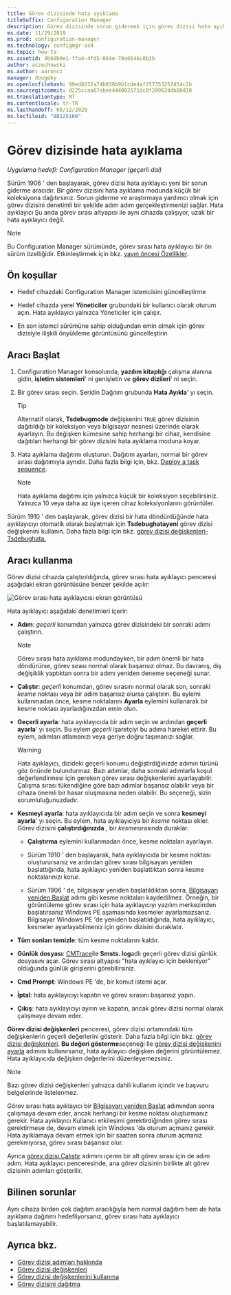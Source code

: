 ```yaml
---
title: Görev dizisinde hata ayıklama
titleSuffix: Configuration Manager
description: Görev dizisinde sorun gidermek için görev dizisi hata ayıklama aracını kullanın.
ms.date: 11/29/2019
ms.prod: configuration-manager
ms.technology: configmgr-osd
ms.topic: how-to
ms.assetid: 4b60b0e1-ffa4-4fd5-864e-70a0546c8b3b
author: aczechowski
ms.author: aaroncz
manager: dougeby
ms.openlocfilehash: 99ed8232a74b038b9b1cde4af257353252454c2b
ms.sourcegitcommit: d225ccaa67ebee444002571dc8f289624db80d10
ms.translationtype: MT
ms.contentlocale: tr-TR
ms.lasthandoff: 08/12/2020
ms.locfileid: "88125160"
---
```

# <a name="debug-a-task-sequence"></a>Görev dizisinde hata ayıklama

*Uygulama hedefi: Configuration Manager (geçerli dal)*

<!--3612274-->

Sürüm 1906 ' den başlayarak, görev dizisi hata ayıklayıcı yeni bir sorun giderme aracıdır. Bir görev dizisini hata ayıklama modunda küçük bir koleksiyona dağıtırsınız. Sorun giderme ve araştırmaya yardımcı olmak için görev dizisini denetimli bir şekilde adım adım gerçekleştirmenizi sağlar. Hata ayıklayıcı Şu anda görev sırası altyapısı ile aynı cihazda çalışıyor, uzak bir hata ayıklayıcı değil.

> [!Note]  
> Bu Configuration Manager sürümünde, görev sırası hata ayıklayıcı bir ön sürüm özelliğidir. Etkinleştirmek için bkz. [yayın öncesi Özellikler](../../core/servers/manage/pre-release-features.md).  


## <a name="prerequisites"></a>Ön koşullar

- Hedef cihazdaki Configuration Manager istemcisini güncelleştirme

- Hedef cihazda yerel **Yöneticiler** grubundaki bir kullanıcı olarak oturum açın. Hata ayıklayıcı yalnızca Yöneticiler için çalışır.

- En son istemci sürümüne sahip olduğundan emin olmak için görev dizisiyle ilişkili önyükleme görüntüsünü güncelleştirin


## <a name="start-the-tool"></a>Aracı Başlat

1. Configuration Manager konsolunda, **yazılım kitaplığı** çalışma alanına gidin, **işletim sistemleri**' ni genişletin ve **görev dizileri**' ni seçin.

1. Bir görev sırası seçin. Şeridin Dağıtım grubunda **Hata Ayıkla**' yı seçin.

    > [!Tip]  
    > Alternatif olarak, **Tsdebugmode** değişkenini `TRUE` görev dizisinin dağıtıldığı bir koleksiyon veya bilgisayar nesnesi üzerinde olarak ayarlayın. Bu değişken kümesine sahip herhangi bir cihaz, kendisine dağıtılan herhangi bir görev dizisini hata ayıklama moduna koyar.

1. Hata ayıklama dağıtımı oluşturun. Dağıtım ayarları, normal bir görev sırası dağıtımıyla aynıdır. Daha fazla bilgi için, bkz. [Deploy a task sequence](deploy-a-task-sequence.md#process).

    > [!Note]  
    > Hata ayıklama dağıtımı için yalnızca küçük bir koleksiyon seçebilirsiniz. Yalnızca 10 veya daha az üye içeren cihaz koleksiyonlarını görüntüler.

Sürüm 1910 ' den başlayarak, görev dizisi bir hata döndürdüğünde hata ayıklayıcıyı otomatik olarak başlatmak için **Tsdebughatayeni** görev dizisi değişkenini kullanın.<!-- 5012536 --> Daha fazla bilgi için bkz. [görev dizisi değişkenleri-Tsdebughata.](../understand/task-sequence-variables.md#TSDebugOnError)

## <a name="use-the-tool"></a>Aracı kullanma

Görev dizisi cihazda çalıştırıldığında, görev sırası hata ayıklayıcı penceresi aşağıdaki ekran görüntüsüne benzer şekilde açılır:

![Görev sırası hata ayıklayıcısı ekran görüntüsü](media/3612274-tsdebug.png)

Hata ayıklayıcı aşağıdaki denetimleri içerir:

- **Adım**: *geçerli* konumdan yalnızca görev dizisindeki bir sonraki adımı çalıştırın.  

    > [!Note]  
    > Görev sırası hata ayıklama modundayken, bir adım önemli bir hata döndürürse, görev sırası normal olarak başarısız olmaz. Bu davranış, dış değişiklik yaptıktan sonra bir adımı yeniden deneme seçeneği sunar.

- **Çalıştır**: *geçerli* konumdan, görev sırasını normal olarak son, sonraki *kesme* noktası veya bir adım başarısız olursa çalıştırın. Bu eylemi kullanmadan önce, kesme noktalarını **Ayarla** eylemini kullanarak bir kesme noktası ayarladığınızdan emin olun.

- **Geçerli ayarla**: hata ayıklayıcıda bir adım seçin ve ardından **geçerli ayarla**' yı seçin. Bu eylem *geçerli* işaretçiyi bu adıma hareket ettirir. Bu eylem, adımları atlamanızı veya geriye doğru taşımanızı sağlar.  

    > [!Warning]  
    > Hata ayıklayıcı, dizideki geçerli konumu değiştirdiğinizde adımın türünü göz önünde bulundurmaz. Bazı adımlar, daha sonraki adımlarla koşul değerlendirmesi için gereken görev sırası değişkenlerini ayarlayabilir. Çalışma sırası tükendiğine göre bazı adımlar başarısız olabilir veya bir cihaza önemli bir hasar oluşmasına neden olabilir. Bu seçeneği, sizin sorumluluğunuzdadır.  

- **Kesmeyi ayarla**: hata ayıklayıcıda bir adım seçin ve sonra **kesmeyi ayarla**' yı seçin. Bu eylem, hata ayıklayıcıya bir *kesme* noktası ekler. Görev dizisini **çalıştırdığınızda** , bir *kesme*sırasında duraklar.  

    - **Çalıştırma** eylemini kullanmadan önce, kesme noktaları ayarlayın.

    - Sürüm 1910 ' den başlayarak, hata ayıklayıcıda bir kesme noktası oluşturursanız ve ardından görev sırası bilgisayarı yeniden başlattığında, hata ayıklayıcı yeniden başlattıktan sonra kesme noktalarınızı korur.<!-- 5012509 -->

    - Sürüm 1906 ' de, bilgisayar yeniden başlatıldıktan sonra, [Bilgisayarı yeniden Başlat](../understand/task-sequence-steps.md#BKMK_RestartComputer) adımı gibi kesme noktaları kaydedilmez. Örneğin, bir görüntüleme görev sırası için hata ayıklayıcıyı yazılım merkezinden başlatırsanız Windows PE aşamasında kesmeler ayarlamazsanız. Bilgisayar Windows PE 'de yeniden başlatıldığında, hata ayıklayıcı, kesmeler ayarlayabilmeniz için görev dizisini duraklatır.

- **Tüm sonları temizle**: tüm kesme noktalarını kaldır.

- **Günlük dosyası**: [CMTrace](../../core/support/cmtrace.md)ile **Smsts. log**adlı geçerli görev dizisi günlük dosyasını açar. Görev sırası altyapısı "hata ayıklayıcı için bekleniyor" olduğunda günlük girişlerini görebilirsiniz.

- **Cmd Prompt**: Windows PE 'de, bir komut istemi açar.

- **İptal**: hata ayıklayıcıyı kapatın ve görev sırasını başarısız yapın.

- **Çıkış**: hata ayıklayıcıyı ayırın ve kapatın, ancak görev dizisi normal olarak çalışmaya devam eder.

**Görev dizisi değişkenleri** penceresi, görev dizisi ortamındaki tüm değişkenlerin geçerli değerlerini gösterir. Daha fazla bilgi için bkz. [görev dizisi değişkenleri](../understand/task-sequence-variables.md). **Bu değeri gösterme**seçeneği Ile [görev dizisi değişkenini ayarla](../understand/task-sequence-steps.md#BKMK_SetTaskSequenceVariable) adımını kullanırsanız, hata ayıklayıcı değişken değerini görüntülemez. Hata ayıklayıcıda değişken değerlerini düzenleyemezsiniz.

> [!Note]
> Bazı görev dizisi değişkenleri yalnızca dahili kullanım içindir ve başvuru belgelerinde listelenmez.

Görev sırası hata ayıklayıcı bir [Bilgisayarı yeniden Başlat](../understand/task-sequence-steps.md#BKMK_RestartComputer) adımından sonra çalışmaya devam eder, ancak herhangi bir kesme noktası oluşturmanız gerekir. Hata ayıklayıcı Kullanıcı etkileşimi gerektirdiğinden görev sırası gerektirmese de, devam etmek için Windows 'da oturum açmanız gerekir. Hata ayıklamaya devam etmek için bir saatten sonra oturum açmanız gerekmiyorsa, görev sırası başarısız olur.

Ayrıca [görev dizisi Çalıştır](../understand/task-sequence-steps.md#child-task-sequence) adımını içeren bir alt görev sırası için de adım adım. Hata ayıklayıcı penceresinde, ana görev dizisinin birlikte alt görev dizisinin adımları gösterilir.


## <a name="known-issues"></a>Bilinen sorunlar

Aynı cihaza birden çok dağıtım aracılığıyla hem normal dağıtım hem de hata ayıklama dağıtımı hedefliyorsanız, görev sırası hata ayıklayıcı başlatılamayabilir.


## <a name="see-also"></a>Ayrıca bkz.

- [Görev dizisi adımları hakkında](../understand/task-sequence-steps.md)
- [Görev dizisi değişkenleri](../understand/task-sequence-variables.md)
- [Görev dizisi değişkenlerini kullanma](../understand/using-task-sequence-variables.md)
- [Görev dizisini dağıtma](deploy-a-task-sequence.md)
